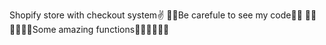 Shopify store with checkout system✌
👀👀Be carefule to see my code👀👀
🐱‍🏍🐱‍🏍🐱‍🏍Some amazing functions🐱‍🏍🐱‍🏍🐱‍🏍

~~~~~~~~~~~~~~~~~Attention~~~~~~~~~~~~~~
